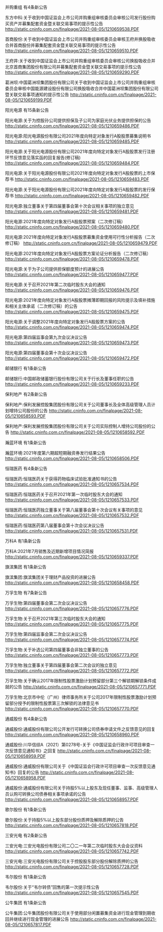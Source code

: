 并购重组 有4条新公告 

东方中科:关于收到中国证监会上市公司并购重组审核委员会审核公司发行股份购买资产并募集配套资金暨关联交易事项的提示性公告 http://static.cninfo.com.cn/finalpage/2021-08-05/1210659538.PDF 

首商股份:关于收到中国证监会上市公司并购重组审核委员会审核王府井换股吸收合并首商股份并募集配套资金暨关联交易事项的提示性公告 http://static.cninfo.com.cn/finalpage/2021-08-05/1210659510.PDF 

王府井:关于收到中国证监会上市公司并购重组审核委员会审核公司换股吸收合并北京首商集团股份有限公司并募集配套资金暨关联交易事项的提示性公告 http://static.cninfo.com.cn/finalpage/2021-08-05/1210659290.PDF 

葛洲坝:中国葛洲坝集团股份有限公司关于收到中国证监会上市公司并购重组审核委员会审核中国能源建设股份有限公司换股吸收合并中国葛洲坝集团股份有限公司暨关联交易事项通知的提示性公告 http://static.cninfo.com.cn/finalpage/2021-08-05/1210659199.PDF 

阳光电源 有15条新公告 

阳光电源:关于为控股孙公司提供担保及子公司为家庭光伏业务提供担保的公告 http://static.cninfo.com.cn/finalpage/2021-08-05/1210659486.PDF 

阳光电源:阳光电源股份有限公司2021年度向特定对象发行A股股票募集说明书 http://static.cninfo.com.cn/finalpage/2021-08-05/1210659485.PDF 

阳光电源:关于阳光电源股份有限公司2021年度向特定对象发行A股股票发行注册环节反馈意见落实函的回复报告(修订稿) http://static.cninfo.com.cn/finalpage/2021-08-05/1210659484.PDF 

阳光电源:关于阳光电源股份有限公司2021年度向特定对象发行A股股票的上市保荐书 http://static.cninfo.com.cn/finalpage/2021-08-05/1210659483.PDF 

阳光电源:关于阳光电源股份有限公司2021年度向特定对象发行A股股票的发行保荐书 http://static.cninfo.com.cn/finalpage/2021-08-05/1210659482.PDF 

阳光电源:独立董事关于第四届董事会第十次会议相关事项的独立意见 http://static.cninfo.com.cn/finalpage/2021-08-05/1210659481.PDF 

阳光电源:2021年度向特定对象发行A股股票预案（二次修订稿） http://static.cninfo.com.cn/finalpage/2021-08-05/1210659480.PDF 

阳光电源:2021年度向特定对象发行A股股票募集资金使用可行性分析报告（二次修订稿） http://static.cninfo.com.cn/finalpage/2021-08-05/1210659479.PDF 

阳光电源:2021年度向特定对象发行A股股票方案论证分析报告（二次修订稿） http://static.cninfo.com.cn/finalpage/2021-08-05/1210659478.PDF 

阳光电源:关于为子公司提供担保额度预计的进展公告 http://static.cninfo.com.cn/finalpage/2021-08-05/1210659477.PDF 

阳光电源:关于召开2021年第二次临时股东大会的通知 http://static.cninfo.com.cn/finalpage/2021-08-05/1210659476.PDF 

阳光电源:2021年度向特定对象发行A股股票摊薄即期回报的风险提示及填补措施和相关主体承诺（二次修订稿）的公告 http://static.cninfo.com.cn/finalpage/2021-08-05/1210659475.PDF 

阳光电源:关于调整2021年度向特定对象发行A股股票方案的公告 http://static.cninfo.com.cn/finalpage/2021-08-05/1210659474.PDF 

阳光电源:第四届监事会第九次会议决议公告 http://static.cninfo.com.cn/finalpage/2021-08-05/1210659473.PDF 

阳光电源:第四届董事会第十次会议决议公告 http://static.cninfo.com.cn/finalpage/2021-08-05/1210659472.PDF 

邮储银行 有1条新公告 

邮储银行:中国邮政储蓄银行股份有限公司关于行长及董事任职的公告 http://static.cninfo.com.cn/finalpage/2021-08-05/1210659233.PDF 

保利地产 有2条新公告 

保利地产:保利发展控股集团股份有限公司关于公司董事长及全体高级管理人员计划增持公司股份的公告 http://static.cninfo.com.cn/finalpage/2021-08-05/1210658593.PDF 

保利地产:保利发展控股集团股份有限公司关于公司实际控制人增持公司股份的公告 http://static.cninfo.com.cn/finalpage/2021-08-05/1210658592.PDF 

瀚蓝环境 有1条新公告 

瀚蓝环境:2021年度第六期超短期融资券发行结果公告 http://static.cninfo.com.cn/finalpage/2021-08-05/1210658506.PDF 

恒瑞医药 有4条新公告 

恒瑞医药:恒瑞医药关于获得药物临床试验批准通知书的公告 http://static.cninfo.com.cn/finalpage/2021-08-05/1210657534.PDF 

恒瑞医药:恒瑞医药关于召开2021年第一次临时股东大会的通知 http://static.cninfo.com.cn/finalpage/2021-08-05/1210657533.PDF 

恒瑞医药:恒瑞医药独立董事关于第八届董事会第十次会议有关事项的意见 http://static.cninfo.com.cn/finalpage/2021-08-05/1210657532.PDF 

恒瑞医药:恒瑞医药第八届董事会第十次会议决议公告 http://static.cninfo.com.cn/finalpage/2021-08-05/1210657531.PDF 

万科A 有1条新公告 

万科A:2021年7月销售及近期新增项目情况简报 http://static.cninfo.com.cn/finalpage/2021-08-05/1210659337.PDF 

旗滨集团 有1条新公告 

旗滨集团:旗滨集团关于理财产品投资的进展公告 http://static.cninfo.com.cn/finalpage/2021-08-05/1210658458.PDF 

万孚生物 有7条新公告 

万孚生物:第四届董事会第二次会议决议公告 http://static.cninfo.com.cn/finalpage/2021-08-05/1210657776.PDF 

万孚生物:关于召开2021年第三次临时股东大会的通知 http://static.cninfo.com.cn/finalpage/2021-08-05/1210657775.PDF 

万孚生物:第四届监事会第二次会议决议公告 http://static.cninfo.com.cn/finalpage/2021-08-05/1210657774.PDF 

万孚生物:关于补选公司第四届董事会非独立董事的公告 http://static.cninfo.com.cn/finalpage/2021-08-05/1210657773.PDF 

万孚生物:独立董事关于第四届董事会第二次会议的独立意见 http://static.cninfo.com.cn/finalpage/2021-08-05/1210657772.PDF 

万孚生物:关于确认2017年限制性股票激励计划预留部分第三个解锁期解锁条件成就的公告 http://static.cninfo.com.cn/finalpage/2021-08-05/1210657771.PDF 

万孚生物:北京市中伦（广州）律师事务所关于公司2017年限制性股票激励计划预留部分授予的限制性股票第三次解锁的法律意见书 http://static.cninfo.com.cn/finalpage/2021-08-05/1210657770.PDF 

通威股份 有4条新公告 

通威股份:通威股份有限公司公开发行可转换公司债券申请文件之反馈意见的回复 http://static.cninfo.com.cn/finalpage/2021-08-05/1210658960.PDF 

通威股份:川华信综A（2021）第0278号-关于《中国证监会行政许可项目审查一次反馈意见通知书》之回复 http://static.cninfo.com.cn/finalpage/2021-08-05/1210658959.PDF 

通威股份:通威股份有限公司关于《中国证监会行政许可项目审查一次反馈意见通知书》回复的公告 http://static.cninfo.com.cn/finalpage/2021-08-05/1210658958.PDF 

通威股份:通威股份有限公司关于持股5%以上股东及现任董事、监事、高级管理人员认购可转换公司债券相关事项承诺的公告 http://static.cninfo.com.cn/finalpage/2021-08-05/1210658957.PDF 

歌尔股份 有1条新公告 

歌尔股份:关于持股5%以上股东部分股份质押及解除质押的公告 http://static.cninfo.com.cn/finalpage/2021-08-05/1210657818.PDF 

三安光电 有2条新公告 

三安光电:三安光电股份有限公司二〇二一年第二次临时股东大会会议资料 http://static.cninfo.com.cn/finalpage/2021-08-05/1210657742.PDF 

三安光电:三安光电股份有限公司关于控股股东部分股份解除质押的公告 http://static.cninfo.com.cn/finalpage/2021-08-05/1210657728.PDF 

韦尔股份 有1条新公告 

韦尔股份:关于“韦尔转债”回售的第一次提示性公告 http://static.cninfo.com.cn/finalpage/2021-08-05/1210657545.PDF 

公牛集团 有1条新公告 

公牛集团:公牛集团股份有限公司关于使用部分闲置募集资金进行现金管理到期收回并继续进行现金管理的进展公告 http://static.cninfo.com.cn/finalpage/2021-08-05/1210657817.PDF 

